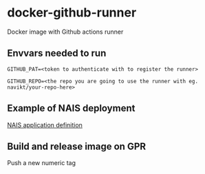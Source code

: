 # docker-github-runner

Docker image with Github actions runner

## Envvars needed to run
`GITHUB_PAT=<token to authenticate with to register the runner>`

`GITHUB_REPO=<the repo you are going to use the runner with eg. navikt/your-repo-here>`

## Example of NAIS deployment
[NAIS application definition](./example/self-hosted-runner-nais.yaml)

## Build and release image on GPR

Push a new numeric tag
